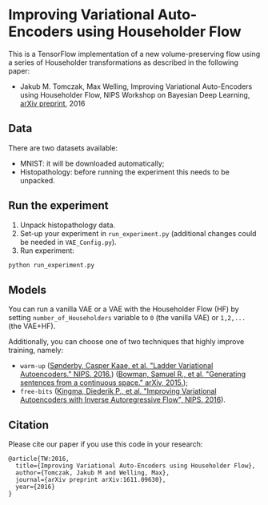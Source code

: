 # Improving Variational Auto-Encoders using Householder Flow
This is a TensorFlow implementation of a new volume-preserving flow using a series of Householder transformations as described in the following paper:
* Jakub M. Tomczak, Max Welling, Improving Variational Auto-Encoders using Householder Flow, NIPS Workshop on Bayesian Deep Learning, [arXiv preprint](https://arxiv.org/abs/1611.09630), 2016

## Data
There are two datasets available:
* MNIST: it will be downloaded automatically;
* Histopathology: before running the experiment this needs to be unpacked.

## Run the experiment
1. Unpack histopathology data.
2. Set-up your experiment in `run_experiment.py` (additional changes could be needed in `VAE_Config.py`).
3. Run experiment:
```bash
python run_experiment.py
```
## Models
You can run a vanilla VAE or a VAE with the Householder Flow (HF) by setting `number_of_Householders` variable to `0` (the vanilla VAE) or `1,2,...` (the VAE+HF).

Additionally, you can choose one of two techniques that highly improve training, namely:
* `warm-up` ([Sønderby, Casper Kaae, et al. "Ladder Variational Autoencoders." NIPS. 2016.](http://papers.nips.cc/paper/6275-ladder-variational-autoencoders.pdf)) ([Bowman, Samuel R., et al. "Generating sentences from a continuous space." arXiv, 2015.](https://arxiv.org/pdf/1511.06349.pdf?TB_iframe=true&width=921.6&height=921.6));
* `free-bits` ([Kingma, Diederik P., et al. "Improving Variational Autoencoders with Inverse Autoregressive Flow", NIPS. 2016](https://papers.nips.cc/paper/6581-improving-variational-autoencoders-with-inverse-autoregressive-flow.pdf)).

## Citation

Please cite our paper if you use this code in your research:

```
@article{TW:2016,
  title={Improving Variational Auto-Encoders using Householder Flow},
  author={Tomczak, Jakub M and Welling, Max},
  journal={arXiv preprint arXiv:1611.09630},
  year={2016}
}
```

